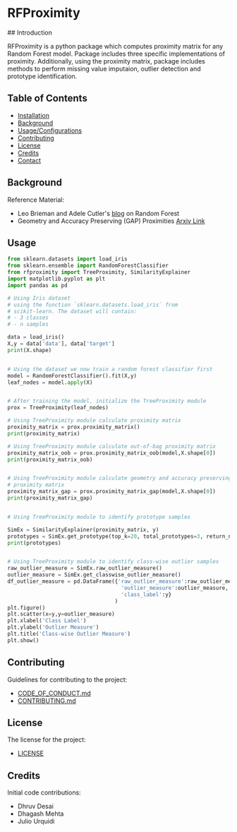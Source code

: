 # **RFProximity**
<TODO>
## Introduction

RFProximity is a python package which computes proximity matrix for any Random Forest model. Package includes three specific implementations of proximity. Additionally, using the proximity matrix, package includes methods to perform missing value imputaion, outlier detection and prototype identification. 

## Table of Contents

- [Installation](#installation)
- [Background](#background)
- [Usage/Configurations](#usage)
- [Contributing](#contributing)
- [License](#license)
- [Credits](#credits)
- [Contact](#contact)

## Background

Reference Material:
- Leo Brieman and Adele Cutler's [blog](https://www.stat.berkeley.edu/~breiman/RandomForests/cc_papers.htm) on Random Forest
- Geometry and Accuracy Preserving (GAP) Proximities [Arxiv Link](https://arxiv.org/abs/2201.12682)


## Usage

```python
from sklearn.datasets import load_iris
from sklearn.ensemble import RandomForestClassifier
from rfproximity import TreeProximity, SimilarityExplainer
import matplotlib.pyplot as plt
import pandas as pd

# Using Iris dataset 
# using the function `sklearn.datasets.load_iris` from
# scikit-learn. The dataset will contain:
# - 3 classes 
# - n samples

data = load_iris()
X,y = data['data'], data['target']
print(X.shape)


# Using the dataset we now train a random forest classifier first
model = RandomForestClassifier().fit(X,y)
leaf_nodes = model.apply(X)


# After training the model, initialize the TreeProximity module
prox = TreeProximity(leaf_nodes)

# Using TreeProximity module calculate proximity matrix
proximity_matrix = prox.proximity_matrix()
print(proximity_matrix)

# Using TreeProximity module calculate out-of-bag proximity matrix
proximity_matrix_oob = prox.proximity_matrix_oob(model,X.shape[0])
print(proximity_matrix_oob)


# Using TreeProximity module calculate geometry and accuracy preserving
# proximity matrix
proximity_matrix_gap = prox.proximity_matrix_gap(model,X.shape[0])
print(proximity_matrix_gap)


# Using TreeProximity module to identify prototype samples

SimEx = SimilarityExplainer(proximity_matrix, y)
prototypes = SimEx.get_prototype(top_k=20, total_prototypes=3, return_neighbors=True)
print(prototypes)


# Using TreeProximity module to identify class-wise outlier samples
raw_outlier_measure = SimEx.raw_outlier_measure()
outlier_measure = SimEx.get_classwise_outlier_measure()
df_outlier_measure = pd.DataFrame({'raw_outlier_measure':raw_outlier_measure,
                                    'outlier_measure':outlier_measure,
                                    'class_label':y}
                                  )
plt.figure()
plt.scatter(x=y,y=outlier_measure)
plt.xlabel('Class Label')
plt.ylabel('Outlier Measure')  
plt.title('Class-wise Outlier Measure')
plt.show()
```

## Contributing

Guidelines for contributing to the project:
  - [CODE_OF_CONDUCT.md](./CODE_OF_CONDUCT.md)
  - [CONTRIBUTING.md](./CONTRIBUTING.md)

## License

The license for the project:
  - [LICENSE](./LICENSE)

## Credits

Initial code contributions:
- Dhruv Desai
- Dhagash Mehta
- Julio Urquidi
